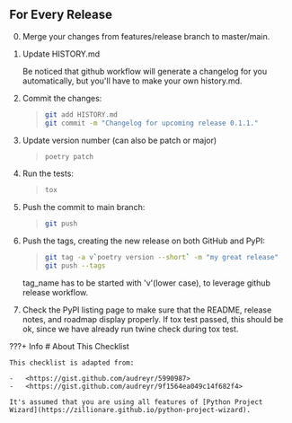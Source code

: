 
## For Every Release

0.  Merge your changes from features/release branch to master/main.

1.  Update HISTORY.md

    Be noticed that github workflow will generate a changelog for you automatically, but you'll have to make your own history.md.

2.  Commit the changes:

    > ``` bash
    > git add HISTORY.md
    > git commit -m "Changelog for upcoming release 0.1.1."
    > ```

3.  Update version number (can also be patch or major)

    > ``` bash
    > poetry patch
    > ```

4.  Run the tests:

    > ``` bash
    > tox
    > ```

5.  Push the commit to main branch:

    > ``` bash
    > git push
    > ```

6.  Push the tags, creating the new release on both GitHub and PyPI:

    > ``` bash
    > git tag -a v`poetry version --short` -m "my great release"
    > git push --tags
    > ```

    tag_name has to be started with 'v'(lower case), to leverage github release workflow.

7.  Check the PyPI listing page to make sure that the README, release
    notes, and roadmap display properly. If tox test passed, this should be ok, since
    we have already run twine check during tox test.

???+ Info
    # About This Checklist

    This checklist is adapted from:

    -   <https://gist.github.com/audreyr/5990987>
    -   <https://gist.github.com/audreyr/9f1564ea049c14f682f4>

    It's assumed that you are using all features of [Python Project Wizard](https://zillionare.github.io/python-project-wizard).
